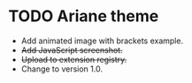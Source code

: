 # TODO Ariane theme
* Add animated image with brackets example.
* ~~Add JavaScript screenshot.~~
* ~~Upload to extension registry.~~
* Change to version 1.0.
